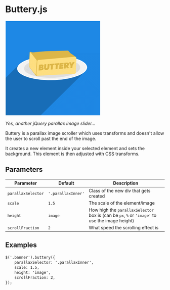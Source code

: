 # Buttery.js

<img src="assets/buttery.png" alt="buttery">

_Yes, another jQuery parallax image slider..._

Buttery is a parallax image scroller which uses transforms and doesn't allow the user to scroll past the end of the image.

It creates a new element inside your selected element and sets the background. This element is then adjusted with CSS transforms.

## Parameters

| Parameter | Default | Description |
|---|---|---|
| `parallaxSelector` | `'.parallaxInner'` | Class of the new div that gets created |
| `scale` | `1.5` | The scale of the element/image |
| `height` | `image` | How high the `parallaxSelector` box is (can be `px`, `%` or `'image'` to use the image height) |
| `scrollFraction` | `2` | What speed the scrolling effect is |

## Examples

```
$('.banner').buttery({
	parallaxSelector: '.parallaxInner',
	scale: 1.5,
	height: 'image',
	scrollFraction: 2,
});
```

